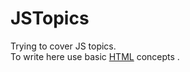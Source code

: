 # JSTopics
Trying to cover JS topics.
<br>
To write here use basic <a href="https://www.w3schools.com/tags/" target = "_blank">HTML</a> concepts .
